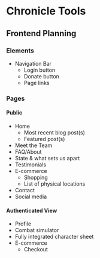 # Chronicle Tools

## Frontend Planning

### Elements

* Navigation Bar
  - Login button
  - Donate button
  - Page links

### Pages

#### Public

* Home
  - Most recent blog post(s)
  - Featured post(s)
* Meet the Team
* FAQ/About
* State & what sets us apart
* Testimonials
* E-commerce
  - Shopping
  - List of physical locations
* Contact
* Social media

#### Authenticated View

* Profile
* Combat simulator
* Fully integrated character sheet
* E-commerce
  - Checkout

